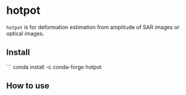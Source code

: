 hotpot
================

<!-- WARNING: THIS FILE WAS AUTOGENERATED! DO NOT EDIT! -->

`hotpot` is for deformation estimation from amplitude of SAR images or
optical images.

## Install

\`\`\` conda install -c conda-forge hotpot

## How to use
